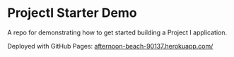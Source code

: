 # ProjectI Starter Demo

A repo for demonstrating how to get started building a Project I application.

Deployed with GitHub Pages: [afternoon-beach-90137.herokuapp.com/](https://afternoon-beach-90137.herokuapp.com/)
